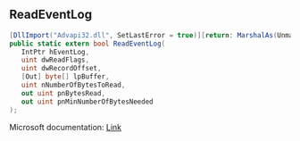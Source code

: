 ## ReadEventLog

```csharp
[DllImport("Advapi32.dll", SetLastError = true)][return: MarshalAs(UnmanagedType.Bool)]
public static extern bool ReadEventLog(
   IntPtr hEventLog,
   uint dwReadFlags,
   uint dwRecordOffset,
   [Out] byte[] lpBuffer,
   uint nNumberOfBytesToRead,
   out uint pnBytesRead,
   out uint pnMinNumberOfBytesNeeded
);
```

Microsoft documentation: [Link](https://docs.microsoft.com/en-us/windows/win32/api/winbase/nf-winbase-readeventloga)
